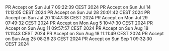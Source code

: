 PR Accept on Sun Jul  7 09:22:39 CEST 2024
PR Accept on Sun Jul 14 11:12:05 CEST 2024
PR Accept on Sun Jul 28 20:01:42 CEST 2024
PR Accept on Sun Jul 20 10:47:38 CEST 2024
PR Accept on Mon Jul 29 07:49:32 CEST 2024
PR Accept on Mon Aug  5 10:47:30 CEST 2024
PR Accept on Sun Aug 11 09:57:57 CEST 2024
PR Accept on Sun Aug 18 11:11:43 CEST 2024
PR Accept on Sun Aug 18 11:11:49 CEST 2024
PR Accept on Sun Aug 25 08:26:23 CEST 2024
PR Accept on Sun Sep  1 09:32:30 CEST 2024
